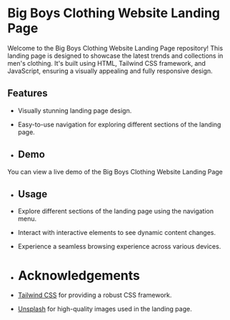 # Big Boys Clothing Website Landing Page

Welcome to the Big Boys Clothing Website Landing Page repository! This landing page is designed to showcase the latest trends and collections in men's clothing. It's built using HTML, Tailwind CSS framework, and JavaScript, ensuring a visually appealing and fully responsive design.

## Features

- Visually stunning landing page design.
- Easy-to-use navigation for exploring different sections of the landing page.



- ## Demo

You can view a live demo of the Big Boys Clothing Website Landing Page

- ## Usage

- Explore different sections of the landing page using the navigation menu.
- Interact with interactive elements to see dynamic content changes.
- Experience a seamless browsing experience across various devices.

- # Acknowledgements

- [Tailwind CSS](https://tailwindcss.com/) for providing a robust CSS framework.
- [Unsplash](https://unsplash.com/) for high-quality images used in the landing page.
